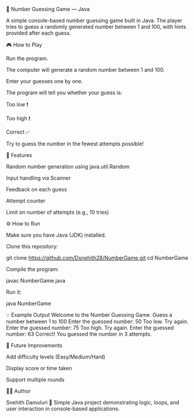 📘 Number Guessing Game — Java

A simple console-based number guessing game built in Java.
The player tries to guess a randomly generated number between 1 and 100, with hints provided after each guess.

🎮 How to Play

Run the program.

The computer will generate a random number between 1 and 100.

Enter your guesses one by one.

The program will tell you whether your guess is:

Too low ❗

Too high ❗

Correct ✅

Try to guess the number in the fewest attempts possible!

🧠 Features

Random number generation using java.util.Random

Input handling via Scanner

Feedback on each guess

Attempt counter

Limit on number of attempts (e.g., 10 tries)

⚙️ How to Run

Make sure you have Java (JDK) installed.

Clone this repository:

git clone https://github.com/Dsnehith28/NumberGame.git
cd NumberGame


Compile the program:

javac NumberGame.java


Run it:

java NumberGame

💡 Example Output
Welcome to the Number Guessing Game.
Guess a number between 1 to 100
Enter the guessed number: 50
Too low. Try again.
Enter the guessed number: 75
Too high. Try again.
Enter the guessed number: 63
Correct! You guessed the number in 3 attempts.

🧩 Future Improvements

Add difficulty levels (Easy/Medium/Hard)

Display score or time taken

Support multiple rounds

👨‍💻 Author

Snehith Damuluri
🎯 Simple Java project demonstrating logic, loops, and user interaction in console-based applications.
